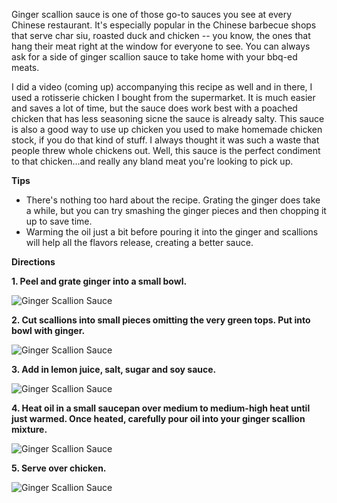 Ginger scallion sauce is one of those go-to sauces you see at every Chinese restaurant.  It's especially popular in the Chinese barbecue shops that serve char siu, roasted duck and chicken -- you know, the ones that hang their meat right at the window for everyone to see.  You can always ask for a side of ginger scallion sauce to take home with your bbq-ed meats.

I did a video (coming up) accompanying this recipe as well and in there, I used a rotisserie chicken I bought from the supermarket.  It is much easier and saves a lot of time, but the sauce does work best with a poached chicken that has less seasoning sicne the sauce is already salty.  This sauce is also a good way to use up chicken you used to make homemade chicken stock, if you do that kind of stuff.  I always thought it was such a waste that people threw whole chickens out.  Well, this sauce is the perfect condiment to that chicken...and really any bland meat you're looking to pick up.

__Tips__

- There's nothing too hard about the recipe.  Grating the ginger does take a while, but you can try smashing the ginger pieces and then chopping it up to save time.  
- Warming the oil just a bit before pouring it into the ginger and scallions will help all the flavors release, creating a better sauce.


__Directions__

__1. Peel and grate ginger into a small bowl.__


![Ginger Scallion Sauce](../img/155-2.jpg "")

__2. Cut scallions into small pieces omitting the very green tops.  Put into bowl with ginger.__

![Ginger Scallion Sauce](../img/155-3.jpg "")

__3. Add in lemon juice, salt, sugar and soy sauce.__

![Ginger Scallion Sauce](../img/155-4.jpg "")

__4. Heat oil in a small saucepan over medium to medium-high heat until just warmed.  Once heated, carefully pour oil into your ginger scallion mixture.__

![Ginger Scallion Sauce](../img/155-5.jpg "")

__5. Serve over chicken.__

![Ginger Scallion Sauce](../img/155-6.jpg "")


